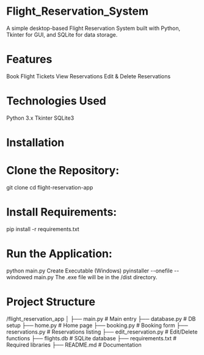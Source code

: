 # Flight_Reservation_System
A simple desktop-based Flight Reservation System built with Python, Tkinter for GUI, and SQLite for data storage.

# Features
Book Flight Tickets
View Reservations
Edit & Delete Reservations
# Technologies Used
Python 3.x
Tkinter
SQLite3
# Installation
# Clone the Repository:
git clone
cd flight-reservation-app
# Install Requirements:
pip install -r requirements.txt
# Run the Application:
python main.py
Create Executable (Windows)
pyinstaller --onefile --windowed main.py
The .exe file will be in the /dist directory.

# Project Structure
/flight_reservation_app
│
├── main.py               # Main entry
├── database.py           # DB setup
├── home.py               # Home page
├── booking.py            # Booking form
├── reservations.py       # Reservations listing
├── edit_reservation.py   # Edit/Delete functions
├── flights.db            # SQLite database
├── requirements.txt      # Required libraries
├── README.md             # Documentation
